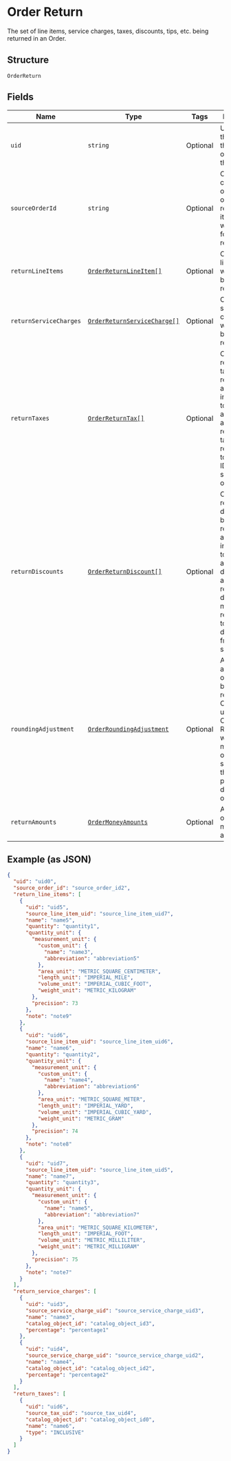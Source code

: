 
# Order Return

The set of line items, service charges, taxes, discounts, tips, etc. being returned in an Order.

## Structure

`OrderReturn`

## Fields

| Name | Type | Tags | Description |
|  --- | --- | --- | --- |
| `uid` | `string` | Optional | Unique ID that identifies the return only within this order. |
| `sourceOrderId` | `string` | Optional | Order which contains the original sale of these returned line items. This will be unset<br>for unlinked returns. |
| `returnLineItems` | [`OrderReturnLineItem[]`](/doc/models/order-return-line-item.md) | Optional | Collection of line items which are being returned. |
| `returnServiceCharges` | [`OrderReturnServiceCharge[]`](/doc/models/order-return-service-charge.md) | Optional | Collection of service charges which are being returned. |
| `returnTaxes` | [`OrderReturnTax[]`](/doc/models/order-return-tax.md) | Optional | Collection of references to taxes being returned for an order, including the total<br>applied tax amount to be returned. The taxes must reference a top-level tax ID from the source<br>order. |
| `returnDiscounts` | [`OrderReturnDiscount[]`](/doc/models/order-return-discount.md) | Optional | Collection of references to discounts being returned for an order, including the total<br>applied discount amount to be returned. The discounts must reference a top-level discount ID<br>from the source order. |
| `roundingAdjustment` | [`OrderRoundingAdjustment`](/doc/models/order-rounding-adjustment.md) | Optional | A rounding adjustment of the money being returned. Commonly used to apply Cash Rounding<br>when the minimum unit of account is smaller than the lowest physical denomination of currency. |
| `returnAmounts` | [`OrderMoneyAmounts`](/doc/models/order-money-amounts.md) | Optional | A collection of various money amounts. |

## Example (as JSON)

```json
{
  "uid": "uid0",
  "source_order_id": "source_order_id2",
  "return_line_items": [
    {
      "uid": "uid5",
      "source_line_item_uid": "source_line_item_uid7",
      "name": "name5",
      "quantity": "quantity1",
      "quantity_unit": {
        "measurement_unit": {
          "custom_unit": {
            "name": "name3",
            "abbreviation": "abbreviation5"
          },
          "area_unit": "METRIC_SQUARE_CENTIMETER",
          "length_unit": "IMPERIAL_MILE",
          "volume_unit": "IMPERIAL_CUBIC_FOOT",
          "weight_unit": "METRIC_KILOGRAM"
        },
        "precision": 73
      },
      "note": "note9"
    },
    {
      "uid": "uid6",
      "source_line_item_uid": "source_line_item_uid6",
      "name": "name6",
      "quantity": "quantity2",
      "quantity_unit": {
        "measurement_unit": {
          "custom_unit": {
            "name": "name4",
            "abbreviation": "abbreviation6"
          },
          "area_unit": "METRIC_SQUARE_METER",
          "length_unit": "IMPERIAL_YARD",
          "volume_unit": "IMPERIAL_CUBIC_YARD",
          "weight_unit": "METRIC_GRAM"
        },
        "precision": 74
      },
      "note": "note8"
    },
    {
      "uid": "uid7",
      "source_line_item_uid": "source_line_item_uid5",
      "name": "name7",
      "quantity": "quantity3",
      "quantity_unit": {
        "measurement_unit": {
          "custom_unit": {
            "name": "name5",
            "abbreviation": "abbreviation7"
          },
          "area_unit": "METRIC_SQUARE_KILOMETER",
          "length_unit": "IMPERIAL_FOOT",
          "volume_unit": "METRIC_MILLILITER",
          "weight_unit": "METRIC_MILLIGRAM"
        },
        "precision": 75
      },
      "note": "note7"
    }
  ],
  "return_service_charges": [
    {
      "uid": "uid3",
      "source_service_charge_uid": "source_service_charge_uid3",
      "name": "name3",
      "catalog_object_id": "catalog_object_id3",
      "percentage": "percentage1"
    },
    {
      "uid": "uid4",
      "source_service_charge_uid": "source_service_charge_uid2",
      "name": "name4",
      "catalog_object_id": "catalog_object_id2",
      "percentage": "percentage2"
    }
  ],
  "return_taxes": [
    {
      "uid": "uid6",
      "source_tax_uid": "source_tax_uid4",
      "catalog_object_id": "catalog_object_id0",
      "name": "name6",
      "type": "INCLUSIVE"
    }
  ]
}
```

